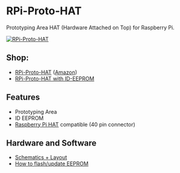 # RPi-Proto-HAT
Prototyping Area HAT (Hardware Attached on Top) for Raspberry Pi.

[![RPi-Proto-HAT](https://github.com/watterott/RPi-Proto-HAT/raw/master/hardware/RPi-Proto-HAT_v10.jpg)](http://www.watterott.com/en/RPi-Proto-HAT)


## Shop:
* [RPi-Proto-HAT](http://www.watterott.com/en/RPi-Proto-HAT) ([Amazon](http://www.amazon.de/RPi-Proto-HAT/dp/B00NBKXQPW))
* [RPi-Proto-HAT with ID-EEPROM](http://www.watterott.com/en/RPi-Proto-HAT-ID-EEPROM)


## Features
* Prototyping Area
* ID EEPROM
* [Raspberry Pi HAT](https://github.com/raspberrypi/hats) compatible (40 pin connector)


## Hardware and Software
* [Schematics + Layout](https://github.com/watterott/RPi-Proto-HAT/tree/master/hardware)
* [How to flash/update EEPROM](https://github.com/watterott/RPi-Proto-HAT/blob/master/docu/EEPROM.md)
